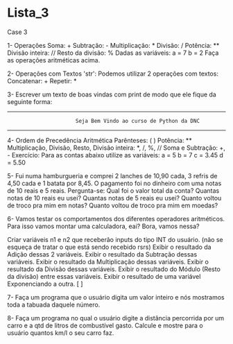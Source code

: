 # Lista_3
Case 3

1- Operações
      Soma: +
      Subtração: -
      Multiplicação: *
      Divisão: /
      Potência: **
      Divisão inteira: //
      Resto da divisão: %
Dadas as variáveis:
      a = 7
      b = 2
Faça as operações aritméticas acima.

2- Operações com Textos 'str': Podemos utilizar 2 operações com textos:
      Concatenar: +
      Repetir: *

3- Escrever um texto de boas vindas com print de modo que ele fique da seguinte forma:
___________________________________________________________________________________________
                          Seja Bem Vindo ao curso de Python da DNC
___________________________________________________________________________________________

4- Ordem de Precedência Aritmética
        Parênteses: ( )
        Potência: **
        Multiplicação, Divisão, Resto, Divisão inteira: *, /, %, //
        Soma e Subtração: +, -
Exercício: Para as contas abaixo utilize as variáveis:
        a = 5
        b = 7
        c = 3.45
        d = 5.50

5- Fui numa hamburgueria e comprei 2 lanches de 10,90 cada, 3 refris de 4,50 cada e 1 batata por 8,45.
O pagamento foi no dinheiro com uma notas de 10 reais e 5 reais. Pergunta-se:
Qual foi o valor total da conta?
Quantas notas de 10 reais eu usei?
Quantas notas de 5 reais eu usei?
Quanto voltou de troco pra mim em notas?
Quanto voltou de troco pra mim em moedas?

6- Vamos testar os comportamentos dos diferentes operadores aritméticos. Para isso vamos montar uma calculadora, eai? Bora, vamos nessa?

Criar variáveis n1 e n2 que receberão inputs do tipo INT do usuário. (não se esqueça de tratar o que está sendo recebido rsrs) Exibir o resultado da Adição dessas 2 variáveis. Exibir o resultado da Subtração dessas variáveis. Exibir o resultado da Multiplicação dessas variáveis. Exibir o resultado da Divisão dessas variáveis. Exibir o resultado do Módulo (Resto da divisão) entre essas variáveis. Exibir o resultado de uma variável Exponenciando a outra. [ ]

7- Faça um programa que o usuário digita um valor inteiro e nós mostramos toda a tabuada daquele número.

8- Faça um programa no qual o usuário digite a distância percorrida por um carro e a qtd de litros de combustível gasto.
Calcule e mostre para o usuário quantos km/l o seu carro faz.

